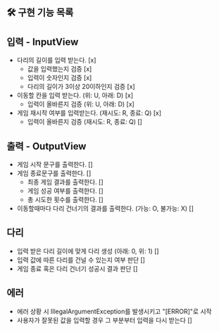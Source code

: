 ## 🛠 구현 기능 목록

## 입력 - InputView
- 다리의 길이를 입력 받는다. [x]
  - 값을 입력했는지 검증 [x]
  - 입력이 숫자인지 검증 [x]
  - 다리의 길이가 3이상 20이하인지 검증 [x]
- 이동할 칸을 입력 받는다. (위: U, 아래: D) [x]
  - 입력이 올바른지 검증 (위: U, 아래: D) [x]
- 게임 재시작 여부를 입력받는다. (재시도: R, 종료: Q) [x]
  - 입력이 올바른지 검증 (재시도: R, 종료: Q) []

## 출력 - OutputView
- 게임 시작 문구를 출력한다. []
- 게임 종료문구를 출력한다. []
  - 최종 게임 결과를 출력한다. []
  - 게임 성공 여부를 출력한다. []
  - 총 시도한 횟수를 출력한다. []
- 이동할때마다 다리 건너기의 결과를 출력한다. (가능: O, 불가능: X) []

## 다리
- 입력 받은 다리 길이에 맞게 다리 생성 (아래: 0, 위: 1) []
- 입력 값에 따른 다리를 건널 수 있는지 여부 판단 []
- 게임 종료 혹은 다리 건너기 성공시 결과 판단 []

## 에러
- 에러 상황 시 IllegalArgumentException를 발생시키고 "[ERROR]"로 시작
- 사용자가 잘못된 값을 입력할 경우 그 부분부터 입력을 다시 받는다 []